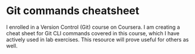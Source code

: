 # Git commands cheatsheet
I enrolled in a Version Control (Git) course on Coursera. I am creating a cheat sheet for Git CLI commands covered in this course, which I have actively used in lab exercises. This resource will prove useful for others as well.
